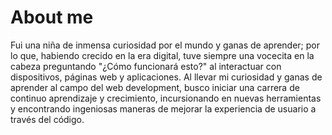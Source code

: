 # About me
Fui una niña de inmensa curiosidad por el mundo y ganas de aprender; por lo que, habiendo crecido en la era digital, tuve siempre una vocecita en la 
cabeza preguntando "¿Cómo funcionará esto?" al interactuar con dispositivos, páginas web y aplicaciones.
Al llevar mi curiosidad y ganas de aprender al campo del web development, busco iniciar una carrera de continuo aprendizaje y crecimiento, 
incursionando en nuevas herramientas y encontrando ingeniosas maneras de mejorar la experiencia de usuario a través del código.
